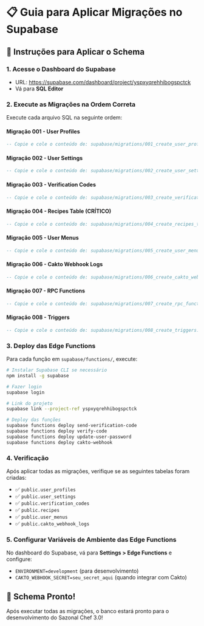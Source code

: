 # 📋 Guia para Aplicar Migrações no Supabase

## 🎯 Instruções para Aplicar o Schema

### 1. **Acesse o Dashboard do Supabase**
- URL: https://supabase.com/dashboard/project/yspxyqrehhibogspctck
- Vá para **SQL Editor**

### 2. **Execute as Migrações na Ordem Correta**

Execute cada arquivo SQL na seguinte ordem:

#### **Migração 001 - User Profiles**
```sql
-- Copie e cole o conteúdo de: supabase/migrations/001_create_user_profiles.sql
```

#### **Migração 002 - User Settings** 
```sql
-- Copie e cole o conteúdo de: supabase/migrations/002_create_user_settings.sql
```

#### **Migração 003 - Verification Codes**
```sql
-- Copie e cole o conteúdo de: supabase/migrations/003_create_verification_codes.sql
```

#### **Migração 004 - Recipes Table (CRÍTICO)**
```sql
-- Copie e cole o conteúdo de: supabase/migrations/004_create_recipes_table.sql
```

#### **Migração 005 - User Menus**
```sql
-- Copie e cole o conteúdo de: supabase/migrations/005_create_user_menus.sql
```

#### **Migração 006 - Cakto Webhook Logs**
```sql
-- Copie e cole o conteúdo de: supabase/migrations/006_create_cakto_webhook_logs.sql
```

#### **Migração 007 - RPC Functions**
```sql
-- Copie e cole o conteúdo de: supabase/migrations/007_create_rpc_functions.sql
```

#### **Migração 008 - Triggers**
```sql
-- Copie e cole o conteúdo de: supabase/migrations/008_create_triggers.sql
```

### 3. **Deploy das Edge Functions**

Para cada função em `supabase/functions/`, execute:

```bash
# Instalar Supabase CLI se necessário
npm install -g supabase

# Fazer login
supabase login

# Link do projeto
supabase link --project-ref yspxyqrehhibogspctck

# Deploy das funções
supabase functions deploy send-verification-code
supabase functions deploy verify-code  
supabase functions deploy update-user-password
supabase functions deploy cakto-webhook
```

### 4. **Verificação**

Após aplicar todas as migrações, verifique se as seguintes tabelas foram criadas:

- ✅ `public.user_profiles`
- ✅ `public.user_settings` 
- ✅ `public.verification_codes`
- ✅ `public.recipes`
- ✅ `public.user_menus`
- ✅ `public.cakto_webhook_logs`

### 5. **Configurar Variáveis de Ambiente das Edge Functions**

No dashboard do Supabase, vá para **Settings > Edge Functions** e configure:

- `ENVIRONMENT=development` (para desenvolvimento)
- `CAKTO_WEBHOOK_SECRET=seu_secret_aqui` (quando integrar com Cakto)

## 🎉 Schema Pronto!

Após executar todas as migrações, o banco estará pronto para o desenvolvimento do Sazonal Chef 3.0!
